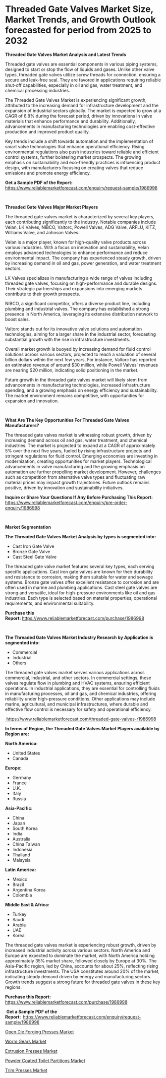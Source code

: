 <p><h1>Threaded Gate Valves Market Size, Market Trends, and Growth Outlook forecasted for period from 2025 to 2032</h1></p><p><strong>Threaded Gate Valves Market Analysis and Latest Trends</strong></p>
<p><p>Threaded gate valves are essential components in various piping systems, designed to start or stop the flow of liquids and gases. Unlike other valve types, threaded gate valves utilize screw threads for connection, ensuring a secure and leak-free seal. They are favored in applications requiring reliable shut-off capabilities, especially in oil and gas, water treatment, and chemical processing industries. </p><p>The Threaded Gate Valves Market is experiencing significant growth, attributed to the increasing demand for infrastructure development and the expansion of industrial sectors globally. The market is expected to grow at a CAGR of 6.8% during the forecast period, driven by innovations in valve materials that enhance performance and durability. Additionally, advancements in manufacturing technologies are enabling cost-effective production and improved product quality. </p><p>Key trends include a shift towards automation and the implementation of smart valve technologies that enhance operational efficiency. Rising environmental regulations also push industries toward reliable and efficient control systems, further bolstering market prospects. The growing emphasis on sustainability and eco-friendly practices is influencing product design, with manufacturers focusing on creating valves that reduce emissions and promote energy efficiency.</p></p>
<p><strong>Get a Sample PDF of the Report:&nbsp;</strong> <a href="https://www.reliablemarketforecast.com/enquiry/request-sample/1986998?utm_campaign=1108&utm_medium=2&utm_source=Github&utm_content=ia&utm_term=10042025&utm_id=threaded-gate-valves">https://www.reliablemarketforecast.com/enquiry/request-sample/1986998</a></p>
<p>&nbsp;</p>
<p><strong>Threaded Gate Valves Major Market Players</strong></p>
<p><p>The threaded gate valves market is characterized by several key players, each contributing significantly to the industry. Notable companies include Velan, LK Valves, NIBCO, Valtorc, Powell Valves, ADG Valve, ARFLU, KITZ, Williams Valve, and Johnson Valves. </p><p>Velan is a major player, known for high-quality valve products across various industries. With a focus on innovation and sustainability, Velan employs advanced technologies to enhance performance and reduce environmental impact. The company has experienced steady growth, driven by increasing demand in oil and gas, power generation, and water treatment sectors.</p><p>LK Valves specializes in manufacturing a wide range of valves including threaded gate valves, focusing on high-performance and durable designs. Their strategic partnerships and expansions into emerging markets contribute to their growth prospects. </p><p>NIBCO, a significant competitor, offers a diverse product line, including plumbing and industrial valves. The company has established a strong presence in North America, leveraging its extensive distribution network to boost sales. </p><p>Valtorc stands out for its innovative valve solutions and automation technologies, aiming for a larger share in the industrial sector, forecasting substantial growth with the rise in infrastructure investments.</p><p>Overall market growth is buoyed by increasing demand for fluid control solutions across various sectors, projected to reach a valuation of several billion dollars within the next few years. For instance, Valtorc has reported an estimated revenue of around $30 million, while Powell Valves' revenues are nearing $20 million, indicating solid positioning in the market.</p><p>Future growth in the threaded gate valves market will likely stem from advancements in manufacturing technologies, increased infrastructure spending, and a growing emphasis on energy efficiency and sustainability. The market environment remains competitive, with opportunities for expansion and innovation.</p></p>
<p>&nbsp;</p>
<p><strong>What Are The Key Opportunities For Threaded Gate Valves Manufacturers?</strong></p>
<p><p>The threaded gate valves market is witnessing robust growth, driven by increasing demand across oil and gas, water treatment, and chemical industries. The market is projected to expand at a CAGR of approximately 5% over the next five years, fueled by rising infrastructure projects and stringent regulations for fluid control. Emerging economies are investing in modernization, creating opportunities for market players. Technological advancements in valve manufacturing and the growing emphasis on automation are further propelling market development. However, challenges such as competition from alternative valve types and fluctuating raw material prices may impact growth trajectories. Future outlook remains positive, driven by innovation and sustainability initiatives.</p></p>
<p><strong>Inquire or Share Your Questions If Any Before Purchasing This Report:</strong> <a href="https://www.reliablemarketforecast.com/enquiry/pre-order-enquiry/1986998?utm_campaign=1108&utm_medium=2&utm_source=Github&utm_content=ia&utm_term=10042025&utm_id=threaded-gate-valves">https://www.reliablemarketforecast.com/enquiry/pre-order-enquiry/1986998</a></p>
<p>&nbsp;</p>
<p><strong>Market Segmentation</strong></p>
<p><strong>The Threaded Gate Valves Market Analysis by types is segmented into:</strong></p>
<p><ul><li>Cast Iron Gate Valve</li><li>Bronze Gate Valve</li><li>Cast Steel Gate Valve</li></ul></p>
<p><p>The threaded gate valve market features several key types, each serving specific applications. Cast iron gate valves are known for their durability and resistance to corrosion, making them suitable for water and sewage systems. Bronze gate valves offer excellent resistance to corrosion and are often used in marine and plumbing applications. Cast steel gate valves are strong and versatile, ideal for high-pressure environments like oil and gas industries. Each type is selected based on material properties, operational requirements, and environmental suitability.</p></p>
<p><strong>Purchase this Report:&nbsp;</strong><a href="https://www.reliablemarketforecast.com/purchase/1986998?utm_campaign=1108&utm_medium=2&utm_source=Github&utm_content=ia&utm_term=10042025&utm_id=threaded-gate-valves">https://www.reliablemarketforecast.com/purchase/1986998</a></p>
<p>&nbsp;</p>
<p><strong>The Threaded Gate Valves Market Industry Research by Application is segmented into:</strong></p>
<p><ul><li>Commercial</li><li>Industrial</li><li>Others</li></ul></p>
<p><p>The threaded gate valves market serves various applications across commercial, industrial, and other sectors. In commercial settings, these valves regulate flow in plumbing and HVAC systems, ensuring efficient operations. In industrial applications, they are essential for controlling fluids in manufacturing processes, oil and gas, and chemical industries, offering reliability under high-pressure conditions. Other applications may include marine, agricultural, and municipal infrastructures, where durable and effective flow control is necessary for safety and operational efficiency.</p></p>
<p><a href="https://www.reliablemarketforecast.com/threaded-gate-valves-r1986998?utm_campaign=1108&utm_medium=2&utm_source=Github&utm_content=ia&utm_term=10042025&utm_id=threaded-gate-valves">&nbsp;https://www.reliablemarketforecast.com/threaded-gate-valves-r1986998</a></p>
<p><strong>In terms of Region, the Threaded Gate Valves Market Players available by Region are:</strong></p>
<p>
    <p> <strong> North America: </strong>
        <ul>
            <li>United States</li>
            <li>Canada</li>
        </ul>
        </p> 
    <p> <strong> Europe: </strong>
        <ul>
            <li>Germany</li>
            <li>France</li>
            <li>U.K.</li>
            <li>Italy</li>
            <li>Russia</li>
        </ul>
        </p> 
    <p> <strong> Asia-Pacific: </strong>
        <ul>
            <li>China</li>
            <li>Japan</li>
            <li>South Korea</li>
            <li>India</li>
            <li>Australia</li>
            <li>China Taiwan</li>
            <li>Indonesia</li>
            <li>Thailand</li>
            <li>Malaysia</li>
        </ul>
        </p> 
    <p> <strong> Latin America: </strong>
        <ul>
            <li>Mexico</li>
            <li>Brazil</li>
            <li>Argentina Korea</li>
            <li>Colombia</li>
        </ul>
        </p> 
    <p> <strong> Middle East & Africa: </strong>
        <ul>
            <li>Turkey</li>
            <li>Saudi</li>
            <li>Arabia</li>
            <li>UAE</li>
            <li>Korea</li>
        </ul>
    </p>
    </p>
<p><p>The threaded gate valves market is experiencing robust growth, driven by increased industrial activity across various sectors. North America and Europe are expected to dominate the market, with North America holding approximately 35% market share, followed closely by Europe at 30%. The Asia-Pacific region, led by China, accounts for about 25%, reflecting rising infrastructure investments. The USA constitutes around 20% of the market, indicating steady demand driven by energy and manufacturing sectors. Growth trends suggest a strong future for threaded gate valves in these key regions.</p></p>
<p><strong>Purchase this Report: </strong><a href="https://www.reliablemarketforecast.com/purchase/1986998?utm_campaign=1108&utm_medium=2&utm_source=Github&utm_content=ia&utm_term=10042025&utm_id=threaded-gate-valves">https://www.reliablemarketforecast.com/purchase/1986998</a></p>
<p>&nbsp;<strong>Get a Sample PDF of the Report:&nbsp;&nbsp;</strong><a href="https://www.reliablemarketforecast.com/enquiry/request-sample/1986998?utm_campaign=1108&utm_medium=2&utm_source=Github&utm_content=ia&utm_term=10042025&utm_id=threaded-gate-valves">https://www.reliablemarketforecast.com/enquiry/request-sample/1986998</a></p>
<p><strong></strong></p>
<p><p><a href="https://github.com/beroxiluwaya/Market-Research-Report-List-1/blob/main/open-die-forging-presses-market.md?utm_campaign=1108&utm_medium=2&utm_source=Github&utm_content=ia&utm_term=10042025&utm_id=threaded-gate-valves">Open Die Forging Presses Market</a></p><p><a href="https://github.com/shamyzinniwl/Market-Research-Report-List-1/blob/main/worm-gears-market.md?utm_campaign=1108&utm_medium=2&utm_source=Github&utm_content=ia&utm_term=10042025&utm_id=threaded-gate-valves">Worm Gears Market</a></p><p><a href="https://github.com/saklpelzami95/Market-Research-Report-List-1/blob/main/extrusion-presses-market.md?utm_campaign=1108&utm_medium=2&utm_source=Github&utm_content=ia&utm_term=10042025&utm_id=threaded-gate-valves">Extrusion Presses Market</a></p><p><a href="https://github.com/bulkagumanvv/Market-Research-Report-List-1/blob/main/powder-coated-toilet-partitions-market.md?utm_campaign=1108&utm_medium=2&utm_source=Github&utm_content=ia&utm_term=10042025&utm_id=threaded-gate-valves">Powder Coated Toilet Partitions Market</a></p><p><a href="https://github.com/geyangvayora/Market-Research-Report-List-1/blob/main/trim-presses-market.md?utm_campaign=1108&utm_medium=2&utm_source=Github&utm_content=ia&utm_term=10042025&utm_id=threaded-gate-valves">Trim Presses Market</a></p></p>